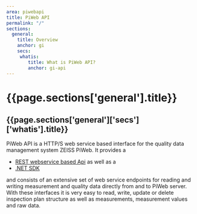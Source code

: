 ```yaml
---
area: piwebapi
title: PiWeb API
permalink: "/"
sections:
  general:
    title: Overview
    anchor: gi
    secs:
     whatis:
        title: What is PiWeb API?
        anchor: gi-api
---
```


<h1 id="{{page.sections['general'].anchor}}">{{page.sections['general'].title}}</h1>

<h2 id="{{page.sections['general']['secs']['whatis'].anchor}}">{{page.sections['general']['secs']['whatis'].title}}</h2>

PiWeb API is a HTTP/S web service based interface for the quality data management system ZEISS PiWeb. It provides a 

* [REST webservice based Api](/PiWeb-Api/restapi) as well as a 
* [.NET SDK](/PiWeb-Api/sdk) 

and consists of an extensive set of web service endpoints for reading and writing measurement and quality data directly from and to PiWeb server. With these interfaces it is very easy to read, write, update or delete inspection plan structure as well as measurements, measurement values and raw data.